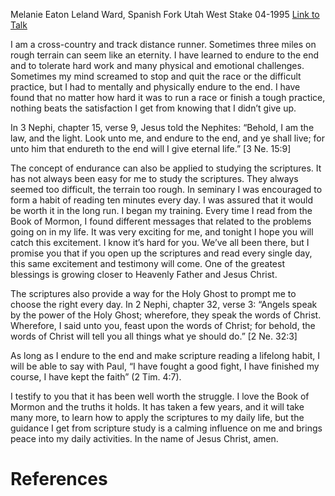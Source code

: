 Melanie Eaton
Leland Ward, Spanish Fork Utah West Stake
04-1995
[Link to Talk](https://www.churchofjesuschrist.org/study/general-conference/1995/04/the-reward-is-worth-the-effort?lang=eng)

I am a cross-country and track distance runner. Sometimes three miles on rough terrain can seem like an eternity. I have learned to endure to the end and to tolerate hard work and many physical and emotional challenges. Sometimes my mind screamed to stop and quit the race or the difficult practice, but I had to mentally and physically endure to the end. I have found that no matter how hard it was to run a race or finish a tough practice, nothing beats the satisfaction I get from knowing that I didn’t give up.

In 3 Nephi, chapter 15, verse 9, Jesus told the Nephites: “Behold, I am the law, and the light. Look unto me, and endure to the end, and ye shall live; for unto him that endureth to the end will I give eternal life.” [3 Ne. 15:9]

The concept of endurance can also be applied to studying the scriptures. It has not always been easy for me to study the scriptures. They always seemed too difficult, the terrain too rough. In seminary I was encouraged to form a habit of reading ten minutes every day. I was assured that it would be worth it in the long run. I began my training. Every time I read from the Book of Mormon, I found different messages that related to the problems going on in my life. It was very exciting for me, and tonight I hope you will catch this excitement. I know it’s hard for you. We’ve all been there, but I promise you that if you open up the scriptures and read every single day, this same excitement and testimony will come. One of the greatest blessings is growing closer to Heavenly Father and Jesus Christ.

The scriptures also provide a way for the Holy Ghost to prompt me to choose the right every day. In 2 Nephi, chapter 32, verse 3: “Angels speak by the power of the Holy Ghost; wherefore, they speak the words of Christ. Wherefore, I said unto you, feast upon the words of Christ; for behold, the words of Christ will tell you all things what ye should do.” [2 Ne. 32:3]

As long as I endure to the end and make scripture reading a lifelong habit, I will be able to say with Paul, “I have fought a good fight, I have finished my course, I have kept the faith” (2 Tim. 4:7).

I testify to you that it has been well worth the struggle. I love the Book of Mormon and the truths it holds. It has taken a few years, and it will take many more, to learn how to apply the scriptures to my daily life, but the guidance I get from scripture study is a calming influence on me and brings peace into my daily activities. In the name of Jesus Christ, amen.

# References
